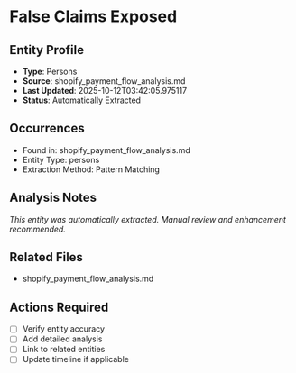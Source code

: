 # False Claims Exposed

## Entity Profile
- **Type**: Persons
- **Source**: shopify_payment_flow_analysis.md
- **Last Updated**: 2025-10-12T03:42:05.975117
- **Status**: Automatically Extracted

## Occurrences
- Found in: shopify_payment_flow_analysis.md
- Entity Type: persons
- Extraction Method: Pattern Matching

## Analysis Notes
*This entity was automatically extracted. Manual review and enhancement recommended.*

## Related Files
- shopify_payment_flow_analysis.md

## Actions Required
- [ ] Verify entity accuracy
- [ ] Add detailed analysis
- [ ] Link to related entities
- [ ] Update timeline if applicable
